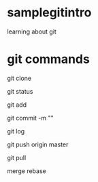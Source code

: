 # samplegitintro
learning about git

# git commands

git clone <url>

git status 

git add <filename>

git commit -m "<mesage>"

git log

git push origin master

git pull

merge
rebase
